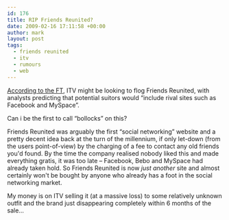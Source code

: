```yaml
---
id: 176
title: RIP Friends Reunited?
date: 2009-02-16 17:11:58 +00:00
author: mark
layout: post
tags:
  - friends reunited
  - itv
  - rumours
  - web
---
```

[According to the FT](http://www.ft.com/cms/s/0/e07b9166-fb94-11dd-bcad-000077b07658.html), ITV might be looking to flog Friends Reunited, with analysts predicting that potential suitors would &#8220;include rival sites such as Facebook and MySpace&#8221;.

Can i be the first to call &#8220;bollocks&#8221; on this?

Friends Reunited was arguably the first &#8220;social networking&#8221; website and a pretty decent idea back at the turn of the millennium, if only let-down (from the users point-of-view) by the charging of a fee to contact any old friends you'd found. By the time the company realised nobody liked this and made everything gratis, it was too late &#8211; Facebook, Bebo and MySpace had already taken hold. So Friends Reunited is now _just another_ site and almost certainly won't be bought by anyone who already has a foot in the social networking market.

My money is on ITV selling it (at a massive loss) to some relatively unknown outfit and the brand just disappearing completely within 6 months of the sale&#8230;
